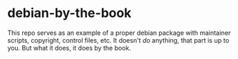 # debian-by-the-book
This repo serves as an example of a proper debian package with maintainer scripts, copyright, control files, etc. It doesn't *do* anything, that part is up to you. But what it does, it does by the book.
